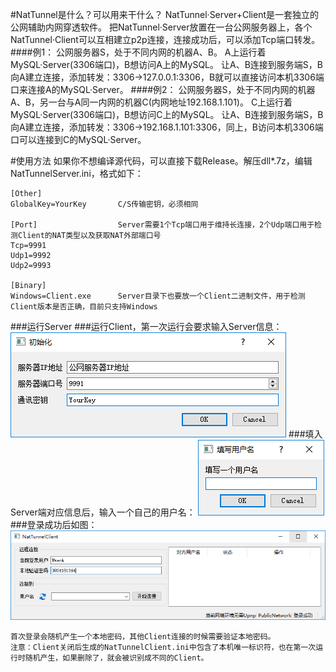 #NatTunnel是什么？可以用来干什么？
    NatTunnel·Server+Client是一套独立的公网辅助内网穿透软件。
    把NatTunnel·Server放置在一台公网服务器上，各个NatTunnel·Client可以互相建立p2p连接，连接成功后，可以添加Tcp端口转发。
####例1：
    公网服务器S，处于不同内网的机器A、B。
    A上运行着MySQL·Server(3306端口)，B想访问A上的MySQL。
    让A、B连接到服务端S，B向A建立连接，添加转发：3306->127.0.0.1:3306，B就可以直接访问本机3306端口来连接A的MySQL·Server。
####例2：
    公网服务器S，处于不同内网的机器A、B，另一台与A同一内网的机器C(内网地址192.168.1.101)。
    C上运行着MySQL·Server(3306端口)，B想访问C上的MySQL。
    让A、B连接到服务端S，B向A建立连接，添加转发：3306->192.168.1.101:3306，同上，B访问本机3306端口可以连接到C的MySQL·Server。
    
#使用方法
    如果你不想编译源代码，可以直接下载Release。解压dll*.7z，编辑NatTunnelServer.ini，格式如下：

    [Other]
    GlobalKey=YourKey       C/S传输密钥，必须相同
    
    [Port]                  Server需要1个Tcp端口用于维持长连接，2个Udp端口用于检测Client的NAT类型以及获取NAT外部端口号
    Tcp=9991
    Udp1=9992
    Udp2=9993
    
    [Binary]
    Windows=Client.exe      Server目录下也要放一个Client二进制文件，用于检测Client版本是否正确，目前只支持Windows
    
###运行Server
###运行Client，第一次运行会要求输入Server信息：
![image](Images/Client-01.png)
###填入Server端对应信息后，输入一个自己的用户名：
![image](Images/Client-03.png)
###登录成功后如图：
![image](Images/Client-02.png)

    首次登录会随机产生一个本地密码，其他Client连接的时候需要验证本地密码。
    注意：Client关闭后生成的NatTunnelClient.ini中包含了本机唯一标识符，也在第一次运行时随机产生，如果删除了，就会被识别成不同的Client。
    
